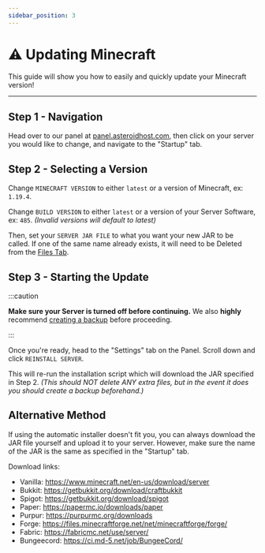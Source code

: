```yaml
---
sidebar_position: 3
---
```


# ⚠️ Updating Minecraft
This guide will show you how to easily and quickly update your Minecraft version!

---

## Step 1 - Navigation
Head over to our panel at [panel.asteroidhost.com](https://panel.asteroidhost.com), then click on your server you would like to change, and navigate to the "Startup" tab.

## Step 2 - Selecting a Version
Change `MINECRAFT VERSION` to either `latest` or a version of Minecraft, ex: `1.19.4`.

Change `BUILD VERSION` to either `latest` or a version of your Server Software, ex: `485`.
*(Invalid versions will default to latest)*

Then, set your `SERVER JAR FILE` to what you want your new JAR to be called. If one of the same name already exists, it will need to be Deleted from the [Files Tab](/Understanding%20the%20Panel/files#file-actions).

## Step 3 - Starting the Update

:::caution

**Make sure your Server is turned off before continuing.** We also **highly** recommend [creating a backup](/Understanding%20the%20Panel/backups#creating-a-backup) before proceeding.

:::

Once you're ready, head to the "Settings" tab on the Panel. Scroll down and click `REINSTALL SERVER`.

This will re-run the installation script which will download the JAR specified in Step 2.
*(This should NOT delete ANY extra files, but in the event it does you should create a backup beforehand.)*


## Alternative Method
If using the automatic installer doesn't fit you, you can always download the JAR file yourself and upload it to your server. However, make sure the name of the JAR is the same as specified in the "Startup" tab.

Download links:
- Vanilla: https://www.minecraft.net/en-us/download/server
- Bukkit: https://getbukkit.org/download/craftbukkit
- Spigot: https://getbukkit.org/download/spigot
- Paper: https://papermc.io/downloads/paper
- Purpur: https://purpurmc.org/downloads
- Forge: https://files.minecraftforge.net/net/minecraftforge/forge/
- Fabric: https://fabricmc.net/use/server/
- Bungeecord: https://ci.md-5.net/job/BungeeCord/